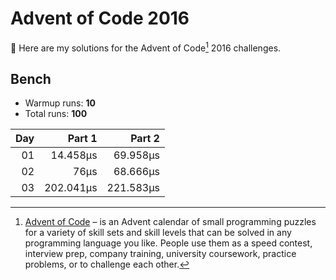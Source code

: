 # Advent of Code 2016

:wave: Here are my solutions for the Advent of Code[^aoc] 2016 challenges.

## Bench

- Warmup runs: **10**
- Total runs: **100**

<!-- BENCH TABLE -->

| Day |    Part 1 |    Part 2 |
| --: | --------: | --------: |
|  01 |  14.458µs |  69.958µs |
|  02 |      76µs |  68.666µs |
|  03 | 202.041µs | 221.583µs |

<!-- /BENCH TABLE -->

[^aoc]: [Advent of Code][aoc] – is an Advent calendar of small programming puzzles for a variety of skill sets and skill levels that can be solved in any programming language you like. People use them as a speed contest, interview prep, company training, university coursework, practice problems, or to challenge each other.

[aoc]: https://adventofcode.com
